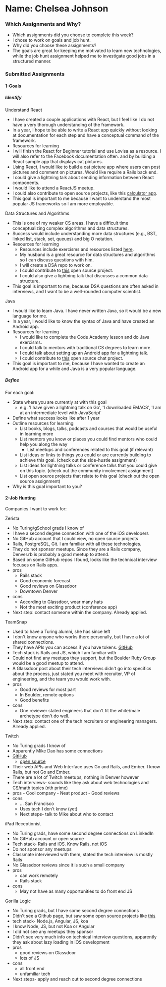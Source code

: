 # Name: Chelsea Johnson

### Which Assignments and Why?
- Which assignments did you choose to complete this week?
 - I chose to work on goals and job hunt. 
- Why did you choose these assignments?
 - The goals are great for keeping me motivated to learn new technologies, while the job hunt assignment helped me to investigate good jobs in a structured manner. 

### Submitted Assignments

#### 1-Goals

##### Identify

Understand React
 - I have created a couple applications with React, but I feel like I do not have a very thorough understanding of the framework.
 - In a year, I hope to be able to write a React app quickly without looking at documentation for each step and have a conceptual command of the framework.
 - Resources for learning
  - I will finish the React for Beginner tutorial and use Lovisa as a resource. I will also refer to the Facebook documentation often.
 and by building a React sample app that displays cat pictures.
  - Using React, I would like to build a cat picture app where users can post pictures and comment on pictures. Would like require a Rails back end.
  - I could give a lightning talk about sending information between React components.
  - I would like to attend a ReactJS meetup.
  - I could also contribute to open source projects, like this [calculator app](https://github.com/benoitvallon/react-native-nw-react-calculator).
 - This goal is important to me because I want to understand the most popular JS frameworks so I am more employable.

Data Structures and Algorithms
- This is one of my weaker CS areas. I have a difficult time conceptualizing complex algorithms and data structures.
- Success would include understanding more data structures (e.g., BST, linked list, stack, set, queues) and big O notation.
- Resources for learning
  - Resources include exercisms and resources listed [here](https://gist.github.com/julsfelic/ce5f238955e71271ec3c8c4ae2d3ec0a).
  - My husband is a great resource for data structures and algorithms so I can discuss questions with him.
  - I will create a DSA repo to work on.
  - I could contribute to [this](https://github.com/patmorin/ods) open source project.
  - I could also give a lightning talk that discusses a common data structure.
- This goal is important to me, because DSA questions are often asked in interviews, and I want to be a well-rounded computer scientist.

Java
- I would like to learn Java. I have never written Java, so it would be a new language for me.
- In a year, I would like to know the syntax of Java and have created an Android app.
- Resources for learning
  - I would like to complete the Code Academy lesson and do Java exercisms.
  - I could talk to mentors with traditional CS degrees to learn more.
  - I could talk about setting up an Android app for a lightning talk.
  - I could contribute to [this](http://java-source.net/open-source/chat-servers/freecs) open source chat project.
- This goal is important to me, because I have wanted to create an Android app for a while and Java is a very popular language.

##### Define

For each goal:
  - State where you are currently at with this goal
    - e.g. 'I have given a lightning talk on Go', 'I downloaded EMACS', 'I am at an intermediate level with JavaScript'
  - Define what success looks like after 1 year
  - Outline resources for learning
    - List books, blogs, talks, podcasts and courses that would be useful in learning more
    - List mentors you know or places you could find mentors who could help you along the way
        - List meetups and conferences related to this goal (if relevant)
    - List ideas or links to things you could or are currently building to achieve this goal. (check out the side-hustle assignment)
    - List ideas for lightning talks or conference talks that you could give on this topic. (check out the community involvement assignment)
    - List open source projects that relate to this goal (check out the open source assignment)
  - Why is this goal important to you?


#### 2-Job Hunting

Companies I want to work for: <br>

Zerista

  - No Turing/gSchool grads I know of
  - I have a second degree connection with one of the iOS developers
  - No GitHub account that I could view, no open source projects
  - Rails, PostgreSQL, Git. I am familiar with all these technologies.
  - They do not sponsor meetups. Since they are a Rails company, Denver.rb is probably a good meetup to attend.
  - Based on some GitHub repos I found, looks like the technical interview focuses on Rails apps.
  - pros
    - Rails stack
    - Good economic forecast
    - Good reviews on Glassdoor
    - Downtown Denver
  - cons
    - According to Glassdoor, wear many hats
    - Not the most exciting product (conference app)
  - Next step: contact someone within the company. Already applied. <br>


TeamSnap

  - Used to have a Turing alumni, she has since left
  - I don't know anyone who works there personally, but I have a lot of shared connections.
  - They have APIs you can access if you have tokens. [GitHub](https://github.com/teamsnap/teamsnap_rb)
  - Tech stack is Rails and JS, which I am familiar with
  - Could not find any meetups they support, but the Boulder Ruby Group would be a good meetup to attend.
  - A Glassdoor post about their tech interviews didn't go into specifics about the process, just stated you meet with recruiter, VP of engineering, and the team you would work with.
  - pros
    - Good reviews for most part
    - In Boulder, remote options
    - Good benefits
  - cons
    - One reviewer stated engineers that don't fit the white/male archetype don't do well.
  - Next step: contact one of the tech recruiters or engineering managers. Already applied.


 Twitch

  - No Turing grads I know of
  - Apparently Mike Dao has some connections
  - [GitHub](https://github.com/justintv/Twitch-API)
    - [open source](http://help.twitch.tv/customer/portal/articles/1262922-open-broadcaster-software)
   - Their web APIs and Web Interface uses Go and Rails, and Ember. I know Rails, but not Go and Ember.
   - There are a lot of Twitch meetups, nothing in Denver however
   - Tech interviews- sounds like they ask about web technologies and CS/math topics (nth prime)
   - pros
    - Cool company
    - Neat product
    - Good reviews
  - cons
    - ... San Francisco
    - Uses tech I don't know (yet)
    - Next steps- talk to Mike about who to contact <br>


iPad Receptionist

  - No Turing grads, have some second degree connections on LinkedIn
  - No GitHub account or open source
  - Tech stack- Rails and iOS. Know Rails, not iOS
  - Do not sponsor any meetups
  - Classmate interviewed with them, stated the tech interview is mostly Rails
  - No Glassdoor reviews since it is such a small company
  - pros
    - can work remotely
    - Rails stack
  - cons
    - May not have as many opportunities to do front end JS <br>


Gorilla Logic

  - No Turing grads, but I have some second degree connections
  - Didn't see a Github page, but saw some open source projects like [this](https://github.com/alexnauda/monkeytalk)
  - tech stack- Node.js, Angular, JS, koa
  - I know Node, JS, but not Koa or Angular
  - I did not see any meetups they sponsor
  -  Didn't see very much info on technical interview questions, apparently they ask about lazy loading in iOS development
  - pros
    - good reviews on Glassdoor
    - lots of JS
  - cons
    - all front end
    - unfamiliar tech
  - Next steps- apply and reach out to second degree connections
